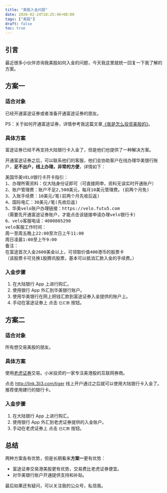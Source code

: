 ```yaml
---
title: "美股入金问题"
date: 2020-02-24T18:25:46+08:00
tags: ["美股"] 
draft: false
toc: true
---
```


## 引言

最近很多小伙伴咨询我美股如何入金的问题，今天我这里就统一回复一下我了解的方案。

## 方案一

### 适合对象

已经开通富途证券或者准备开通富途证券的朋友。

PS：关于如何开通富途证券，详情参考我这篇文章[《我是怎么投资美股的》](https://blog.forecho.com/how-do-i-invest-in-american-stocks.html)。

<!--more-->

### 具体方案

富途证券已经不再支持大陆银行卡入金了，但是他们也提供了一种解决方案。

开通富途证券之后，可以联系他们的客服，他们会协助客户在线办理华美银行账户，**足不出户，线上办理，非常的方便**，详情如下：

<pre>
美国华美VELO银行卡开卡指引：
1、办理所需资料：仅大陆身份证即可（可直接网申，资料无误实时开通账户）
2、账户管理费：账户不足2,500美元，每月10美元管理费。(前两个月免)
3、入账手续费：10美元/笔(前两个月先收后返)
4、国际电汇：30美元/笔(先收后返)
5、华美velo账户办理链接：https://velo.futu5.com
（需要先开通富途证券账户，才能点击该链接申请办理velo银行卡）
6、velo客服电话：4000805290
velo客服工作时间：
周一至周五晚上22:00至次日上午11:00
周日凌晨1:00至上午9:00
备注：
在富途首次入金2600美金以上，可领取价值400港币的股票卡
（该股票卡可兑换1股腾讯股票，基本可以抵消汇款入金的手续费。）
</pre>

### 入金步骤

1. 在大陆银行 App 上进行购汇。
2. 使用银行 App 外汇到华美银行账户。
3. 使用华美银行在网上把钱汇款到富途证券入金提供的账户上。
4. 手动在富途证券上 点击 `已汇款` 按钮。

## 方案二

### 适合对象

所有想交易美股的朋友。

### 具体方案

使用[老虎证券](http://link.3li3.com/tiger)交易。小米投资的一家专注美港股的互联网券商。

点击 <http://link.3li3.com/tiger> 线上开户通过之后就可以使用大陆银行卡入金了。推荐使用建行的银行卡。


### 入金步骤

1. 在大陆银行 App 上进行购汇。
2. 使用银行 App 外汇到老虎证券提供的入金账户。
4. 手动在老虎证券上 点击 `已汇款` 按钮。

## 总结

两种方案各有优势，但是长期看来**方案一**更有优势：

- 富途证券交易港美股更有优势，交易费比老虎证券便宜。
- 对华美银行账户开通提供支持和补贴。


最后如果还有疑问，可以关注我的公众号，私信我。
